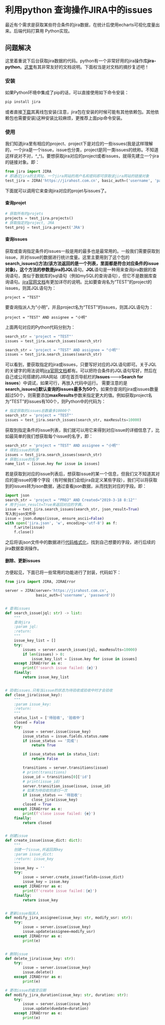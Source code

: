 # 利用python 查询操作JIRA中的issues


最近有个需求是获取某些符合条件的jira数据，在统计后使用echarts可视化度量出来。后端代码打算用 Python实现。
<!--more-->

## 问题解决
这里着重说下后台获取jira数据的代码。python有一个非常好用的jira操作库**jira-python**。[这里](https://jira.readthedocs.io/en/master/index.html)有其非常友好的文档说明。下面权当是对文档的摘抄复述吧！
### 安装
如果Python环境中集成了pip的话，可以直接使用如下命令安装：
```python
pip install jira
```
或者直接[下载](https://pypi.org/project/jira/#files)其离线包安装(注意，jira包在安装的时候可能有其他依赖包。其他依赖包也需要安装)这种安装比较麻烦，更推荐上面pip命令安装。
### 使用
我们知道jira里有相应的project、project下是对应的一些issues(我是这样理解的，一个jira是一个issue，issue也分类，project是同一类issues的统称。不知道这样说对不对，^_^)。要想获取jira对应的project或者issues，就得先建立一个jira的链接对象。即：
```python
from jira import JIRA
# 即通过jira的主网址、一个jira网站的用户名和密码即可获取该jira网站的链接对象
test_jira = JIRA('https://jirahost.com.cn', basic_auth=('username', 'password'))
```
下面就可以调用它来查询jira对应的projet与issues了。
#### 查询projet
```python
# 获取所有的projets
projects = test_jira.projects()
# 获取指定的project, JRA
test_proj = test_jira.project('JRA')
```
#### 查询issues
获取或查询指定条件的issues一般是用的最多也是最常用的。一般我们需要获取到issue，并对issue的数据进行统计度量。这里主要用到了这个包的**search_issues()**方法(该方法返回的是一个列表，里面都是符合对应条件的issue对象)，这个方法的参数是jira的**JQL**语句。**JQL**语句是一种用来查询jira数据的查询语句，类似于数据库的sql语句（例如mySQL的查询语句），但它不是数据库查询语句。[jira官网文档](https://confluence.atlassian.com/jiracoreserver073/advanced-searching-861257209.html)有更加详尽的说明。比如要查询名为“TEST”的project的issues，则其JQL语句为：
```
project = "TEST"
```
要查询指派人为“小明”，并且project名为“TEST”的issues，则其JQL语句为：
```
project = "TEST" AND assignee = "小明"
```
上面两句对应的Python代码分别为：
```python
search_str = 'project = "TEST"'
issues = test_jira.search_issues(search_str)
```
```python
search_str = 'project = "TEST" AND assignee = "小明"'
issues = test_jira.search_issues(search_str)
```
可以看到，要获取指定的jira或issues，只要写好对应的JQL语句即可。关于JQL的关键字的用法说明[jira官网文档](https://confluence.atlassian.com/jiracoreserver073/advanced-searching-861257209.html)都有。可以把符合条件的JQL语句写好，然后在自己或公司搭建的JIRA网站（即在首页导航栏的**Issues**--->**Search for issues**）中调试，如果可行，再放入代码中运行。
需要注意的是**search_issues()默认查询的issues最多为50个**。如果你查询的jira或issues数量超过50个，则需要添加**maxResults**参数来指定更大的值。例如获取project名为“TEST”的issues有100个，则Python中的代码为：

```python
# 指定获取的issues总数最多10000个
search_str = 'project = "TEST"'
issues = test_jira.search_issues(search_str, maxResults=10000)
```
获取到指定条件的issue列表，我们就可以用它来得到对应issue的详细信息了，比如最简单的我们想获取每个issue的名字，即：
```python
search_str = 'project = "TEST" AND assignee = "小明"'
# 得到issue的列表
issues = test_jira.search_issues(search_str)
# 获取issue的名字
name_list = [issue.key for issue in issues]
```
若是获取到对应的issue列表后，想获取issue的某一个信息，但我们又不知道其对应的是issue的哪个字段（有时候我们会给jira自定义某些字段），我们可以将获取到的issues转为ison数据，通过查看json数据，从而找到对应的字段。即：
```python
import json
search_str = 'project = "PROJ" AND Created="2019-3-18 8:12"'
# 用于json_result=True来返回对应的字典。
issue = test_jira.search_issues(search_str, json_result=True)
写入到json文件中
issue = json.dumps(issue, ensure_ascii=False)
with open('jira.json', 'w', encoding='utf-8') as f:
    f.write(issue)
    f.close()
```
之后将该json文件中的数据进行[代码格式化](http://json.parser.online.fr/)，找到自己想要的字段，进行后续的jira数据查询操作。

#### 删除、更新issues
方便起见，下面已将一些常用的功能进行了封装，代码如下：
```python
from jira import JIRA, JIRAError

server = JIRA(server='https://jirahost.com.cn',
              basic_auth=('username', 'password'))


# 查询issues
def search_issue(jql: str) -> list:
    """
    查询jira
    :param jql:
    :return:
    """
    issue_key_list = []
    try:
        issues = server.search_issues(jql, maxResults=10000)
        if len(issues) > 0:
            issue_key_list = [issue.key for issue in issues]
    except JIRAError as e:
        print(f'search issue failed: {e}')
    finally:
        return issue_key_list


# 验收issues.只有当issue的状态为待验收或验收中时才会验收
def close_jira(issue_key):
    """
    :param issue_key:
    :return:
    """
    status_list = ['待验收', '验收中']
    closed = False
    try:
        issue = server.issue(issue_key)
        issue_status = issue.fields.status.name
        if issue_status == '完成':
            return True

        if issue_status not in status_list:
            return False

        transitions = server.transitions(issue)
        # print(transitions)
        issue_id = transitions[0]['id']
        # print(issue_id)
        server.transition_issue(issue, issue_id)
        # 如果为待验收则递归一次
        if issue_status == '待验收':
            close_jira(issue_key)
        closed = True
    except JIRAError as e:
        print(f'close issue failed: {e}')
    finally:
        return closed


# 创建issue
def create_issue(issue_dict: dict):
    """
    创建一个issue,并返回其key
    :param issue_dict:
    :return: issue_key
    """
    issue_key = ''
    try:
        issue = server.create_issue(fields=issue_dict)
        issue_key = issue.key
    except JIRAError as e:
        print(f'create issue failed：{e}')
    finally:
        return issue_key


# 更新issue指派人
def modify_jira_assignee(issue_key: str, modify_usr: str):
    try:
        issue = server.issue(issue_key)
        issue.update(assignee=modify_usr)
    except JIRAError as e:
        print(e)


# 删除issue
def delete_jira(issue_key: str):
    try:
        issue = server.issue(issue_key)
        issue.delete()
    except JIRAError as e:
        print(e)

# 更改issue的截至日期
def modify_jira_duration(issue_key: str, duration: str):
    try:
        issue = server.issue(issue_key)
        issue.update(duedate=duration)
    except JIRAError as e:
        print(e)
```

